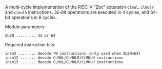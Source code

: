 A multi-cycle implementation of the RISC-V "Zbc" extension `clmul`, `clmulr` and `clmulh`
instructions. 32-bit operations are executed in 4 cycles, and 64-bit operations in 8 cycles.

Module parameters:

    XLEN ......... 32 or 64

Required instruction bits:

    insn3 ........ decode *W instructions (only used when XLEN=64)
    insn12 ....... decode CLMUL/CLMULR/CLMULH instructions
    insn13 ....... decode CLMUL/CLMULR/CLMULH instructions
